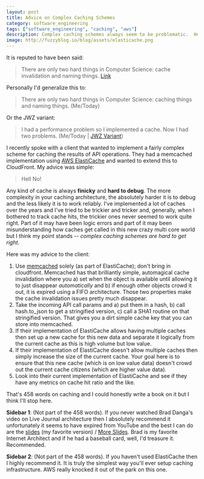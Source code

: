 ```yaml
---
layout: post
title: Advice on Complex Caching Schemes
category: software_engineering
tags: ["software_engineering", "caching", "aws"]
description: Complex caching schemes always seem to be problematic.  Here I profile a client's conversation with me down to 458 words.
image: http://fuzzyblog.io/blog/assets/elasticache.png
---
```

It is reputed to have been said:

> There are only two hard things in Computer Science: cache invalidation and naming things. [Link](https://martinfowler.com/bliki/TwoHardThings.html)

Personally I'd generalize this to:

> There are only two hard things in Computer Science: caching things and naming things. (Me/Today)

Or the JWZ variant:

> I had a performance problem so I implemented a cache.  Now I had two problems.  (Me/Today | [JWZ Variant](http://regex.info/blog/2006-09-15/247))

I recently spoke with a client that wanted to implement a fairly complex scheme for caching the results of API operations.  They had a memcached implementation using [AWS ElastiCache](https://aws.amazon.com/elasticache/) and wanted to extend this to CloudFront.  My advice was simple: 

> Hell No!

Any kind of cache is always **finicky** and **hard to debug**.  The more complexity in your caching architecture, the absolutely harder it is to debug and the less likely it is to work reliably.  I've implemented a lot of caches over the years and I've tried to be trickier and tricker and, generally, when I bothered to track cache hits, the trickier ones never seemed to work quite right.  Part of it may have been logic errors and part of it may been misunderstanding how caches get called in this new crazy multi core world but I think my point stands -- *complex caching schemes are hard to get right*. 

Here was my advice to the client:

1.  Use [memcached](https://memcached.org/) solely (as part of ElastiCache); don't bring in cloudfront.  Memcached has that brilliantly simple, automagical cache invalidation where you a) set when the object is available until allowing it to just disappear *automatically* and b) if enough other objects crowd it out, it is expired using a FIFO architecture.  Those two properties make the cache invalidation issues pretty much disappear.
2.  Take the incoming API call params and a) put them in a hash, b) call hash.to_json to get a stringified version, c) call a SHA1 routine on that stringified version.  That gives you a dirt simple cache key that you can store into memcached.
3.  If their implementation of ElastiCache allows having multiple caches then set up a new cache for this new data and separate it logically from the current cache as this is high volume but low value.
4.  If their implementation of ElastiCache doesn't allow multiple caches then simply increase the size of the current cache.  Your goal here is to ensure that this new cache (which is on low value data) doesn't crowd out the current cache citizens (which are higher value data).
5.  Look into their current implementation of ElastiCache and see if they have any metrics on cache hit ratio and the like.

That's 458 words on caching and I could honestly write a book on it but I think I'll stop here.

**Sidebar 1**: (Not part of the 458 words).  If you never watched Brad Danga's video on Live Journal architecture then I absolutely recommend it unfortunately it seems to have expired from YouTube and the best I can do are the [slides](http://danga.com/words/2005_oscon/oscon-2005.pdf) (my favorite version) / [More Slides](http://danga.com/words/).  Brad is my favorite Internet Architect and if he had a baseball card, well, I'd treasure it.  Recommended.

**Sidebar 2**: (Not part of the 458 words).  If you haven't used ElastiCache then I highly recommend it.  It is truly the simplest way you'll ever setup caching infrastructure.  AWS really knocked it out of the park on this one. 
